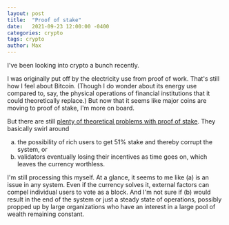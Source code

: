 ```yaml
---
layout: post
title:  "Proof of stake"
date:   2021-09-23 12:00:00 -0400
categories: crypto
tags: crypto
author: Max
---
```


I've been looking into crypto a bunch recently.

I was originally put off by the electricity use from proof of work. That's still how I feel about Bitcoin. (Though I do wonder about its energy use compared to, say, the physical operations of financial institutions that it could theoretically replace.) But now that it seems like major coins are moving to proof of stake, I'm more on board.

But there are still [plenty of theoretical problems with proof of stake](https://antsstyle.medium.com/explanation-of-blockchain-consensus-algorithms-pow-pos-etc-735fa50d93c8). They basically swirl around

<ol type="a">
<li>the possibility of rich users to get 51% stake and thereby corrupt the system, or</li>
<li>validators eventually losing their incentives as time goes on, which leaves the currency worthless.</li>
</ol>

I'm still processing this myself. At a glance, it seems to me like (a) is an issue in any system. Even if the currency solves it, external factors can compel individual users to vote as a block. And I'm not sure if (b) would result in the end of the system or just a steady state of operations, possibly propped up by large organizations who have an interest in a large pool of wealth remaining constant.